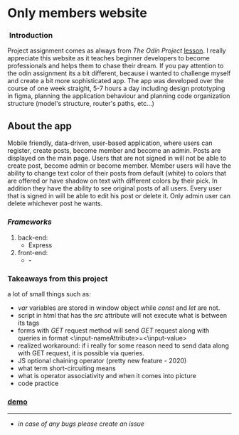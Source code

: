 # Only members website

###  **Introduction**

Project assignment comes as always from _The Odin Project_ <a href="https://www.theodinproject.com/courses/nodejs/lessons/members-only#assignment" target="_blank">lesson</a>. I really appreciate this website as it teaches beginner developers to become professionals and helps them to chase their dream. If you pay attention to the odin assignment its a bit different, because i wanted to challenge myself and create a bit more sophisticated app. The app was developed over the course of one week straight, 5-7 hours a day including design prototyping in figma, planning the application behaviour and planning code organization structure (model's structure, router's paths, etc...)

## **About the app**

Mobile friendly, data-driven, user-based application, where users can register, create posts, become member and become an admin. Posts are displayed on the main page. Users that are not signed in will not be able to create post, become admin or become member. Member users will have the ability to change text color of their posts from default (white) to colors that are offered or have shadow on text with different colors by their pick. In addition they have the ability to see original posts of all users. Every user that is signed in will be able to edit his post or delete it. Only admin user can delete whichever post he wants.

### _Frameworks_

1. back-end:
    - Express
2. front-end:
    - \-

### Takeaways from this project

a lot of small things such as:

-   _var_ variables are stored in window object while _const_ and _let_ are not.
-   script in html that has the _src_ attribute will not execute what is between its tags
-   forms with _GET_ request method will send _GET_ request along with queries in format <\input-nameAttribute>=<\input-value>
-   realized workaround: if i really for some reason need to send data along with GET request, it is possible via queries.
-   JS optional chaining operator (pretty new feature - 2020)
-   what term short-circuiting means
-   what is operator associativity and when it comes into picture
-   code practice

### [demo](https://only-members.onrender.com/)

<hr>

-   _in case of any bugs please create an issue_

